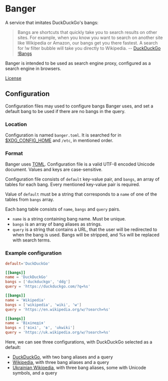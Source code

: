 # Banger
A service that imitates DuckDuckGo's bangs:
> Bangs are shortcuts that quickly take you to search results on other sites.
> For example, when you know you want to search on another site like Wikipedia or Amazon, our bangs get you there fastest.
> A search for !w filter bubble will take you directly to Wikipedia.
> -- [DuckDuckGo !Bangs](https://duckduckgo.com/bangs)

Banger is intended to be used as search engine proxy, configured as a search engine in browsers.

[License](/LICENSE)

## Configuration
Configuration files may used to configure bangs Banger uses, and set a default bang to be used if there are no bangs in the query.

### Location
Configuration is named `banger.toml`.
It is searched for in [$XDG\_CONFIG\_HOME](https://specifications.freedesktop.org/basedir-spec/basedir-spec-latest.html#variables) and `/etc`, in mentioned order.

### Format
Banger uses [TOML](https://toml.io).
Configuration file is a valid UTF-8 encoded Unicode document.
Values and keys are case-sensitive.

Configuration file consists of `default` key-value pair, and `bangs`, an array of tables for each bang.
Every mentioned key-value pair is required.

Value of `default` must be a string that corresponds to a `name` of one of the tables from `bangs` array.

Each bang table consists of `name`, `bangs` and `query` pairs.
- `name` is a string containing bang name. Must be unique.
- `bangs` is an array of bang aliases as strings.
- `query` is a string that contains a URL, that the user will be redirected to when the bang is used. Bangs will be stripped, and %s will be replaced with search terms.

### Example configuration
```toml
default='DuckDuckGo'

[[bangs]]
name = 'DuckDuckGo'
bangs = ['duckduckgo', 'ddg']
query = 'https://duckduckgo.com/?q=%s'

[[bangs]]
name = 'Wikipedia'
bangs = ['wikipedia', 'wiki', 'w']
query = 'https://en.wikipedia.org/w/?search=%s'

[[bangs]]
name = 'Вікіпедія'
bangs = ['вікі', 'в', 'ukwiki']
query = 'https://uk.wikipedia.org/w/?search=%s'
```

Here, we can see three configurations, with DuckDuckGo selected as a default:
- [DuckDuckGo](https://duckduckgo.com), with two bang aliases and a query
- [Wikipedia](https://en.wikipedia.org), with three bang aliases and a query
- [Ukrainian Wikipedia](https://uk.wikipedia.org), with three bang aliases, some with Unicode symbols, and a query
